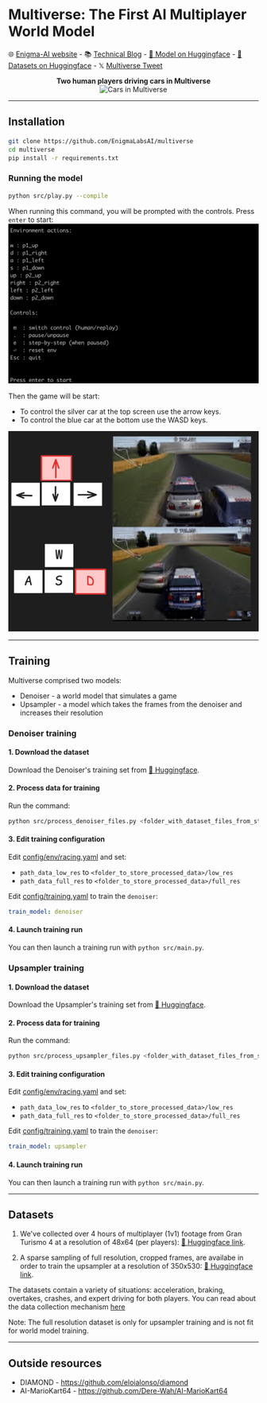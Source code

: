 # Multiverse: The First AI Multiplayer World Model

🌐 [Enigma-AI website](https://enigma-labs.io/) - 📚 [Technical Blog](https://enigma-labs.io/) - [🤗 Model on Huggingface](https://huggingface.co/Enigma-AI/multiverse) -  [🤗 Datasets on Huggingface](https://huggingface.co/datasets/Enigma-AI/multiplayer-racing-low-res) - 𝕏 [Multiverse Tweet](https://x.com/j0nathanj/status/1920516649511244258) 

<div align='center'>
 <b>Two human players driving cars in Multiverse</b>
<br>
  <img alt="Cars in Multiverse" src="assets/demo.gif" width="400">
</div>

---

## Installation
```bash
git clone https://github.com/EnigmaLabsAI/multiverse
cd multiverse
pip install -r requirements.txt
```

### Running the model

```bash
python src/play.py --compile
```

When running this command, you will be prompted with the controls. Press `enter` to start:
![img.png](assets/img.png)

Then the game will be start:
* To control the silver car at the top screen use the arrow keys.
* To control the blue car at the bottom use the WASD keys.

![img_2.png](assets/img_2.png)

---


## Training

Multiverse comprised two models:
* Denoiser - a world model that simulates a game
* Upsampler - a model which takes the frames from the denoiser and increases their resolution

### Denoiser training

#### 1. Download the dataset
Download the Denoiser's training set from  [🤗 Huggingface](https://huggingface.co/datasets/Enigma-AI/multiplayer-racing-low-res).

#### 2. Process data for training
Run the command:
```bash
python src/process_denoiser_files.py <folder_with_dataset_files_from_step_one> <folder_to_store_processed_data>
```

#### 3. Edit training configuration

Edit [config/env/racing.yaml](config/env/racing.yaml) and set:
- `path_data_low_res` to `<folder_to_store_processed_data>/low_res`
- `path_data_full_res` to `<folder_to_store_processed_data>/full_res`

Edit [config/training.yaml](config/trainer.yaml) to train the `denoiser`:
```yaml
train_model: denoiser
```

#### 4. Launch training run

You can then launch a training run with `python src/main.py`.


### Upsampler training

#### 1. Download the dataset
Download the Upsampler's training set from  [🤗 Huggingface](https://huggingface.co/datasets/Enigma-AI/multiplayer-racing-full-res).

#### 2. Process data for training
Run the command:
```bash
python src/process_upsampler_files.py <folder_with_dataset_files_from_step_one> <folder_to_store_processed_data>
```

#### 3. Edit training configuration

Edit [config/env/racing.yaml](config/env/racing.yaml) and set:
- `path_data_low_res` to `<folder_to_store_processed_data>/low_res`
- `path_data_full_res` to `<folder_to_store_processed_data>/full_res`

Edit [config/training.yaml](config/trainer.yaml) to train the `denoiser`:
```yaml
train_model: upsampler
```

#### 4. Launch training run

You can then launch a training run with `python src/main.py`.


---

## Datasets

1. We've collected over 4 hours of multiplayer (1v1) footage from Gran Turismo 4 at a resolution of 48x64 (per players): [🤗 Huggingface link](https://huggingface.co/datasets/Enigma-AI/multiplayer-racing-low-res).

2. A sparse sampling of full resolution, cropped frames, are availabe in order to train the upsampler at a resolution of 350x530: [🤗 Huggingface link](https://huggingface.co/datasets/Enigma-AI/multiplayer-racing-full-res).

The datasets contain a variety of situations: acceleration, braking, overtakes, crashes, and expert driving for both players.
You can read about the data collection mechanism [here](https://enigma-labs.io/blog)

Note: The full resolution dataset is only for upsampler training and is not fit for world model training.

---

## Outside resources

- DIAMOND - https://github.com/eloialonso/diamond
- AI-MarioKart64 - https://github.com/Dere-Wah/AI-MarioKart64

